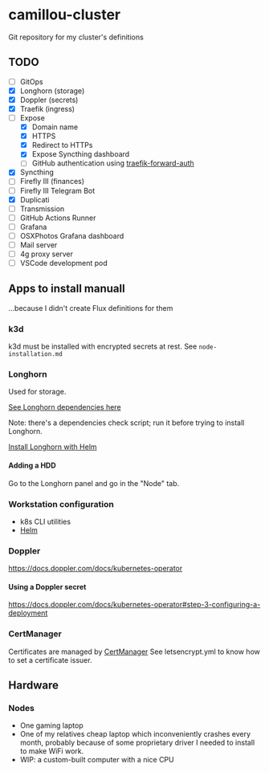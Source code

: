 # camillou-cluster

Git repository for my cluster's definitions

## TODO

- [ ] GitOps
- [x] Longhorn (storage)
- [x] Doppler (secrets)
- [x] Traefik (ingress)
- [ ] Expose
  - [x] Domain name
  - [x] HTTPS
  - [x] Redirect to HTTPs
  - [x] Expose Syncthing dashboard
  - [ ] GitHub authentication using [traefik-forward-auth](https://github.com/thomseddon/traefik-forward-auth#configuration)
- [x] Syncthing
- [ ] Firefly III (finances)
- [ ] Firefly III Telegram Bot
- [x] Duplicati
- [ ] Transmission
- [ ] GitHub Actions Runner
- [ ] Grafana
- [ ] OSXPhotos Grafana dashboard
- [ ] Mail server
- [ ] 4g proxy server
- [ ] VSCode development pod

## Apps to install manuall

...because I didn't create Flux definitions for them

### k3d

k3d must be installed with encrypted secrets at rest. See `node-installation.md`

### Longhorn

Used for storage.

[See Longhorn dependencies here](https://longhorn.io/docs/1.2.2/deploy/install/#installation-requirements)

Note: there's a dependencies check script; run it before trying to install Longhorn.

[Install Longhorn with Helm](https://longhorn.io/docs/1.2.2/deploy/install/install-with-helm/)

#### Adding a HDD

Go to the Longhorn panel and go in the "Node" tab.

### Workstation configuration

- k8s CLI utilities
- [Helm](https://helm.sh/docs/intro/install/)

### Doppler

https://docs.doppler.com/docs/kubernetes-operator

#### Using a Doppler secret

https://docs.doppler.com/docs/kubernetes-operator#step-3-configuring-a-deployment

### CertManager

Certificates are managed by [CertManager](https://cert-manager.io/docs/)
See letsencrypt.yml to know how to set a certificate issuer.

## Hardware

### Nodes

- One gaming laptop
- One of my relatives cheap laptop which inconveniently crashes every month, probably because of some proprietary driver I needed to install to make WiFi work.
- WIP: a custom-built computer with a nice CPU
